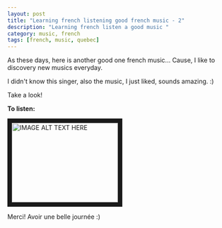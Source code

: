 ```yaml
---
layout: post
title: "Learning french listening good french music - 2"
description: "Learning french listen a good music "
category: music, french
tags: [french, music, quebec]
---
```


As these days, here is another good one french music... Cause, I like to discovery new musics everyday.

I didn't know this singer, also the music, I just liked, sounds amazing. :)

Take a look!

**To listen:** 

<a href="http://www.youtube.com/watch?feature=player_embedded&v=Efo423K-rwo
" target="_blank"><img src="http://img.youtube.com/vi/Efo423K-rwo/0.jpg" 
alt="IMAGE ALT TEXT HERE" width="240" height="180" border="10" /></a>

Merci!
Avoir une belle journée :)
